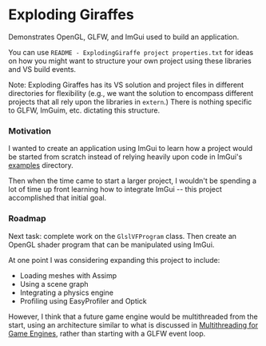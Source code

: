 Exploding Giraffes
=====

Demonstrates OpenGL, GLFW, and ImGui used to build an application.

You can use `README - ExplodingGiraffe project properties.txt` for ideas on how you might want to structure your own project using these libraries and VS build events.

Note: Exploding Giraffes has its VS solution and project files in different directories for flexibility (e.g., we want the solution to encompass different projects that all rely upon the libraries in `extern`.) There is nothing specific to GLFW, ImGuim, etc. dictating this structure.

### Motivation

I wanted to create an application using ImGui to learn how a project would be started from scratch instead of relying heavily upon code in ImGui's [examples](https://github.com/ocornut/imgui/tree/master/examples) directory.

Then when the time came to start a larger project, I wouldn't be spending a lot of time up front learning how to integrate ImGui -- this project accomplished that initial goal.

### Roadmap

Next task: complete work on the `GlslVFProgram` class. Then create an OpenGL shader program that can be manipulated using ImGui.

At one point I was considering expanding this project to include:
- Loading meshes with Assimp
- Using a scene graph
- Integrating a physics engine
- Profiling using EasyProfiler and Optick

However, I think that a future game engine would be multithreaded from the start, using an architecture similar to what is discussed in [Multithreading for Game Engines](https://vkguide.dev/docs/extra-chapter/multithreading/), rather than starting with a GLFW event loop.
